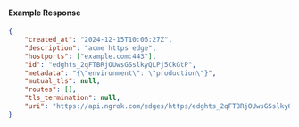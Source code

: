 <!-- Code generated for API Clients. DO NOT EDIT. -->

#### Example Response

```json
{
	"created_at": "2024-12-15T10:06:27Z",
	"description": "acme https edge",
	"hostports": ["example.com:443"],
	"id": "edghts_2qFTBRjOUwsGSslkyQLPj5CkGtP",
	"metadata": "{\"environment\": \"production\"}",
	"mutual_tls": null,
	"routes": [],
	"tls_termination": null,
	"uri": "https://api.ngrok.com/edges/https/edghts_2qFTBRjOUwsGSslkyQLPj5CkGtP"
}
```
